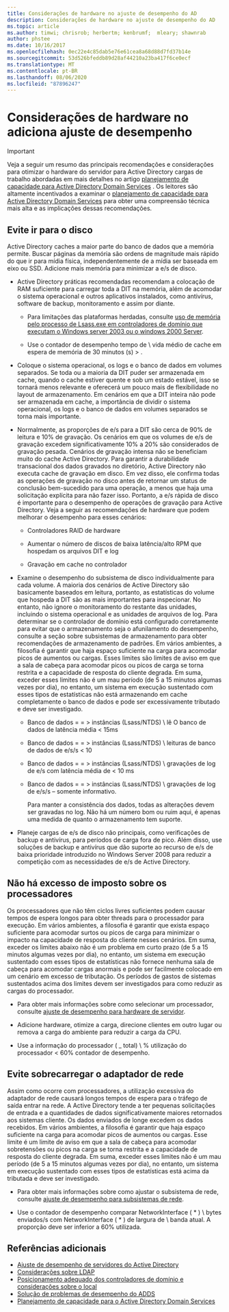```yaml
---
title: Considerações de hardware no ajuste de desempenho do AD
description: Considerações de hardware no ajuste de desempenho do AD
ms.topic: article
ms.author: timwi; chrisrob; herbertm; kenbrumf;  mleary; shawnrab
author: phstee
ms.date: 10/16/2017
ms.openlocfilehash: 0ec22e4c85dab5e76e61cea8a68d88d7fd37b14e
ms.sourcegitcommit: 53d526bfeddb89d28af44210a23ba417f6ce0ecf
ms.translationtype: MT
ms.contentlocale: pt-BR
ms.lasthandoff: 08/06/2020
ms.locfileid: "87896247"
---
```

# <a name="hardware-considerations-in-adds-performance-tuning"></a>Considerações de hardware no adiciona ajuste de desempenho

>[!Important]
> Veja a seguir um resumo das principais recomendações e considerações para otimizar o hardware do servidor para Active Directory cargas de trabalho abordadas em mais detalhes no artigo [planejamento de capacidade para Active Directory Domain Services](https://go.microsoft.com/fwlink/?LinkId=324566) . Os leitores são altamente incentivados a examinar o [planejamento de capacidade para Active Directory Domain Services](https://go.microsoft.com/fwlink/?LinkId=324566) para obter uma compreensão técnica mais alta e as implicações dessas recomendações.

## <a name="avoid-going-to-disk"></a>Evite ir para o disco

Active Directory caches a maior parte do banco de dados que a memória permite. Buscar páginas da memória são ordens de magnitude mais rápido do que ir para mídia física, independentemente de a mídia ser baseada em eixo ou SSD. Adicione mais memória para minimizar a e/s de disco.

-   Active Directory práticas recomendadas recomendam a colocação de RAM suficiente para carregar toda a DIT na memória, além de acomodar o sistema operacional e outros aplicativos instalados, como antivírus, software de backup, monitoramento e assim por diante.

    -   Para limitações das plataformas herdadas, consulte [uso de memória pelo processo de Lsass.exe em controladores de domínio que executam o Windows server 2003 ou o windows 2000 Server](https://support.microsoft.com/kb/308356).

    -   Use o contador de desempenho tempo de \\ vida médio de cache em espera de memória de 30 minutos (s) &gt; .

-   Coloque o sistema operacional, os logs e o banco de dados em volumes separados. Se toda ou a maioria da DIT puder ser armazenada em cache, quando o cache estiver quente e sob um estado estável, isso se tornará menos relevante e oferecerá um pouco mais de flexibilidade no layout de armazenamento. Em cenários em que a DIT inteira não pode ser armazenada em cache, a importância de dividir o sistema operacional, os logs e o banco de dados em volumes separados se torna mais importante.

-   Normalmente, as proporções de e/s para a DIT são cerca de 90% de leitura e 10% de gravação. Os cenários em que os volumes de e/s de gravação excedem significativamente 10% a 20% são considerados de gravação pesada. Cenários de gravação intensa não se beneficiam muito do cache Active Directory. Para garantir a durabilidade transacional dos dados gravados no diretório, Active Directory não executa cache de gravação em disco. Em vez disso, ele confirma todas as operações de gravação no disco antes de retornar um status de conclusão bem-sucedido para uma operação, a menos que haja uma solicitação explícita para não fazer isso. Portanto, a e/s rápida de disco é importante para o desempenho de operações de gravação para Active Directory. Veja a seguir as recomendações de hardware que podem melhorar o desempenho para esses cenários:

    -   Controladores RAID de hardware

    -   Aumentar o número de discos de baixa latência/alto RPM que hospedam os arquivos DIT e log

    -   Gravação em cache no controlador

-   Examine o desempenho do subsistema de disco individualmente para cada volume. A maioria dos cenários de Active Directory são basicamente baseados em leitura, portanto, as estatísticas do volume que hospeda a DIT são as mais importantes para inspecionar. No entanto, não ignore o monitoramento do restante das unidades, incluindo o sistema operacional e as unidades de arquivos de log. Para determinar se o controlador de domínio está configurado corretamente para evitar que o armazenamento seja o afunilamento do desempenho, consulte a seção sobre subsistemas de armazenamento para obter recomendações de armazenamento de padrões. Em vários ambientes, a filosofia é garantir que haja espaço suficiente na carga para acomodar picos de aumentos ou cargas. Esses limites são limites de aviso em que a sala de cabeça para acomodar picos ou picos de carga se torna restrita e a capacidade de resposta do cliente degrada. Em suma, exceder esses limites não é um mau período (de 5 a 15 minutos algumas vezes por dia), no entanto, um sistema em execução sustentado com esses tipos de estatísticas não está armazenando em cache completamente o banco de dados e pode ser excessivamente tributado e deve ser investigado.

    -   Banco de dados = = &gt; instâncias (Lsass/NTDS) \\ lê O banco de dados de latência média &lt; 15ms

    -   Banco de dados = = &gt; instâncias (Lsass/NTDS) \\ leituras de banco de dados de e/s/s &lt; 10

    -   Banco de dados = = &gt; instâncias (Lsass/NTDS) \\ gravações de log de e/s com latência média de &lt; 10 ms

    -   Banco de dados = = &gt; instâncias (Lsass/NTDS) \\ gravações de log de e/s/s – somente informativo.

        Para manter a consistência dos dados, todas as alterações devem ser gravadas no log. Não há um número bom ou ruim aqui, é apenas uma medida de quanto o armazenamento tem suporte.

-   Planeje cargas de e/s de disco não principais, como verificações de backup e antivírus, para períodos de carga fora de pico. Além disso, use soluções de backup e antivírus que dão suporte ao recurso de e/s de baixa prioridade introduzido no Windows Server 2008 para reduzir a competição com as necessidades de e/s de Active Directory.

## <a name="dont-over-tax-the-processors"></a>Não há excesso de imposto sobre os processadores

Os processadores que não têm ciclos livres suficientes podem causar tempos de espera longos para obter threads para o processador para execução. Em vários ambientes, a filosofia é garantir que exista espaço suficiente para acomodar surtos ou picos de carga para minimizar o impacto na capacidade de resposta do cliente nesses cenários. Em suma, exceder os limites abaixo não é um problema em curto prazo (de 5 a 15 minutos algumas vezes por dia), no entanto, um sistema em execução sustentado com esses tipos de estatísticas não fornece nenhuma sala de cabeça para acomodar cargas anormais e pode ser facilmente colocado em um cenário em excesso de tributação. Os períodos de gastos de sistemas sustentados acima dos limites devem ser investigados para como reduzir as cargas do processador.

-   Para obter mais informações sobre como selecionar um processador, consulte [ajuste de desempenho para hardware de servidor](../../hardware/index.md).

-   Adicione hardware, otimize a carga, direcione clientes em outro lugar ou remova a carga do ambiente para reduzir a carga da CPU.

-   Use a informação do processador ( \_ total) \\ % utilização do processador &lt; 60% contador de desempenho.

## <a name="avoid-overloading-the-network-adapter"></a>Evite sobrecarregar o adaptador de rede

Assim como ocorre com processadores, a utilização excessiva do adaptador de rede causará longos tempos de espera para o tráfego de saída entrar na rede. A Active Directory tende a ter pequenas solicitações de entrada e a quantidades de dados significativamente maiores retornados aos sistemas cliente. Os dados enviados de longe excedem os dados recebidos. Em vários ambientes, a filosofia é garantir que haja espaço suficiente na carga para acomodar picos de aumentos ou cargas. Esse limite é um limite de aviso em que a sala de cabeça para acomodar sobretensões ou picos na carga se torna restrita e a capacidade de resposta do cliente degrada. Em suma, exceder esses limites não é um mau período (de 5 a 15 minutos algumas vezes por dia), no entanto, um sistema em execução sustentado com esses tipos de estatísticas está acima da tributada e deve ser investigado.

-   Para obter mais informações sobre como ajustar o subsistema de rede, consulte [ajuste de desempenho para subsistemas de rede](../../../../networking/technologies/network-subsystem/net-sub-performance-top.md).

-   Use o contador de desempenho comparar NetworkInterface ( \* ) \\ bytes enviados/s com NetworkInterface ( \* ) de largura de \\ banda atual. A proporção deve ser inferior a 60% utilizada.

## <a name="additional-references"></a>Referências adicionais
- [Ajuste de desempenho de servidores do Active Directory](index.md)
- [Considerações sobre LDAP](ldap-considerations.md)
- [Posicionamento adequado dos controladores de domínio e considerações sobre o local](site-definition-considerations.md)
- [Solução de problemas de desempenho do ADDS](troubleshoot.md)
- [Planejamento de capacidade para o Active Directory Domain Services](https://go.microsoft.com/fwlink/?LinkId=324566)